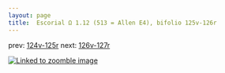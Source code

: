 ```yaml
---
layout: page
title:  Escorial Ω 1.12 (513 = Allen E4), bifolio 125v-126r
---
```


prev: [124v-125r](../124v-125r/) next: [126v-127r](../126v-127r/)



[![Linked to zoomble image](http://www.homermultitext.org/iipsrv?IIIF=/project/homer/pyramidal/deepzoom/hmt/e3bifolio/v1/E3_125v_126r.tif/full/2000,/0/default.jpg)](http://www.homermultitext.org/ict2/?urn=urn:cite2:hmt:e3bifolio.v1:E3_125v_126r)

